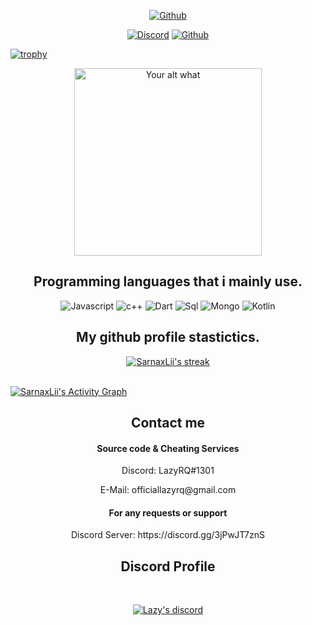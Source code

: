 <p align="center">
  <a href="https://">
   <img alt="Github" src="https://img.shields.io/badge/DEV-WEB-brightgreen"></a> 
  


  
</p>
<p align="center">
    <a href="https://discord.com/users/724786271855050854">
   <img alt="Discord" src="https://img.shields.io/badge/Discord-LazyRQ%237522-7289DA?style=for-the-badge&logo=discord&logoColor=7289DA&logoWidth=10&labelColor=000'"></a>  
  <a href="https://github.com/OfficialLazyRQ">
   <img alt="Github" src="https://img.shields.io/github/followers/SarnaxLii?color=7289DA&logo=github&label=Followers&style=for-the-badge&logoWidth=10&labelColor=000'"></a>   
  
  
[![trophy](https://github-profile-trophy.vercel.app/?username=ryo-ma&row=2&column=8&theme=buddhism)](https://github.com/ryo-ma/github-profile-trophy)

  

  
</p>
<p align="center">
<img src="https://readme-spotify-status-liart.vercel.app/api/run-spotify-status" alt="Your alt what" width="300" align/>
</p>


<h2 align="center">Programming languages that i mainly use.</h2>
<p align="center">
  <img alt="Javascript" src="https://img.shields.io/badge/-JavaScript-090909?style=for-the-badge&logo=JavaScript&logoColor=E9D54D"></a> 
  <img alt="c++" src="https://img.shields.io/badge/-C++-090909?style=for-the-badge&logo=C%2b%2b&logoColor=6296CC"></a> 
  <img alt="Dart" src="https://img.shields.io/badge/-Dart-090909?style=for-the-badge&logo=dart&logoColor=097CDB"></a>    
  <img alt="Sql" src="https://img.shields.io/badge/-Sql-090909?style=for-the-badge&logo=mysql&logoColor=00648B"></a> 
  <img alt="Mongo" src="https://img.shields.io/badge/-MongoDB-090909?style=for-the-badge&logo=MongoDB&logoColor=00648B"></a> 
  <img alt="Kotlin" src="https://img.shields.io/badge/-Kotlin-090909?style=for-the-badge&logo=Kotlin&logoColor=00648B"></a> 
</p>



<h2 align="center">My github profile stastictics.</h2>

<p align="center">
    <a href="https://github.com/SarnaxLii">
        <img title="SarnaxLii stats" alt="SarnaxLii's streak" src="https://github-readme-streak-stats.herokuapp.com/?user=SarnaxLii&theme=dark&hide_border=true&stroke=f53b3b"/>
    </a>
</p><br>
<a href="https://github.com/SarnaxLii"><img alt="SarnaxLii's Activity Graph" src="https://activity-graph.herokuapp.com/graph?username=SarnaxLii&bg_color=0D1117&color=eca15b&line=eca15b&point=FFFFFF&hide_border=true" /></a>
  

<h2 align="center">Contact me</h2>
<h4 align="center">Source code & Cheating Services</h4>
<p align="center">Discord: LazyRQ#1301</p>
<p align="center">E-Mail: officiallazyrq@gmail.com</p>
<h4 align="center">For any requests or support</h4>
<p align="center">Discord Server: https://discord.gg/3jPwJT7znS
</pre><br>




<h2 align="center">Discord Profile</h2><br>
  <p align="center">
    <a href="https://discord.gg/sFUeS3E6Sz">
        <img title="RageQuit discord" alt="Lazy's discord" src="https://discord.c99.nl/widget/theme-3/724786271855050854.png"/>
    </a>
</p>
